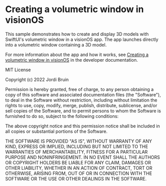#  Creating a volumetric window in visionOS

This sample demonstrates how to create and display 3D models with SwiftUI's volumetric window in a
visionOS app. The app launches directly into a volumetric window containing a 3D model.

For more information about the app and how it works, see [Creating a volumetric window in visionOS][link-to-sample] in the developer documentation.

[link-to-sample]: https://developer.apple.com/documentation/visionos/creating-a-volumetric-window-in-visionos

MIT License

Copyright (c) 2022 Jordi Bruin

Permission is hereby granted, free of charge, to any person obtaining a copy
of this software and associated documentation files (the "Software"), to deal
in the Software without restriction, including without limitation the rights
to use, copy, modify, merge, publish, distribute, sublicense, and/or sell
copies of the Software, and to permit persons to whom the Software is
furnished to do so, subject to the following conditions:

The above copyright notice and this permission notice shall be included in all
copies or substantial portions of the Software.

THE SOFTWARE IS PROVIDED "AS IS", WITHOUT WARRANTY OF ANY KIND, EXPRESS OR
IMPLIED, INCLUDING BUT NOT LIMITED TO THE WARRANTIES OF MERCHANTABILITY,
FITNESS FOR A PARTICULAR PURPOSE AND NONINFRINGEMENT. IN NO EVENT SHALL THE
AUTHORS OR COPYRIGHT HOLDERS BE LIABLE FOR ANY CLAIM, DAMAGES OR OTHER
LIABILITY, WHETHER IN AN ACTION OF CONTRACT, TORT OR OTHERWISE, ARISING FROM,
OUT OF OR IN CONNECTION WITH THE SOFTWARE OR THE USE OR OTHER DEALINGS IN THE
SOFTWARE.